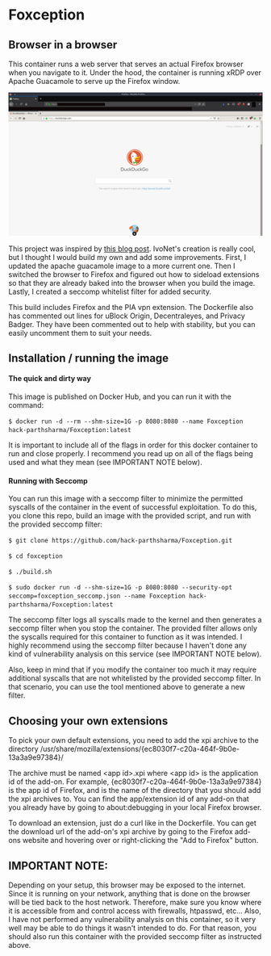 # Foxception

## Browser in a browser

This container runs a web server that serves an actual Firefox browser when you navigate to it. Under the hood, the container is running xRDP over Apache Guacamole to serve up the Firefox window.

![](foxception.png)

This project was inspired by [this blog post](http://ivo2u.nl/Yo). IvoNet's creation is really cool, but I thought I would build my own and add some improvements. First, I updated the apache guacamole image to a more current one. Then I switched the browser to Firefox and figured out how to sideload extensions so that they are already baked into the browser when you build the image. Lastly, I created a seccomp whitelist filter for added security.

This build includes Firefox and the PIA vpn extension. The Dockerfile also has commented out lines for uBlock Origin, Decentraleyes, and Privacy Badger. They have been commented out to help with stability, but you can easily uncomment them to suit your needs. 

## Installation / running the image

#### The quick and dirty way

This image is published on Docker Hub, and you can run it with the command:

`$ docker run -d --rm --shm-size=1G -p 8080:8080 --name Foxception hack-parthsharma/Foxception:latest`

It is important to include all of the flags in order for this docker container to run and close properly. I recommend you read up on all of the flags being used and what they mean (see IMPORTANT NOTE below).

#### Running with Seccomp

You can run this image with a seccomp filter to minimize the permitted syscalls of the container in the event of successful exploitation. To do this, you clone this repo, build an image with the provided script, and run with the provided seccomp filter:

`$ git clone https://github.com/hack-parthsharma/Foxception.git`

`$ cd foxception`

`$ ./build.sh`

`$ sudo docker run -d --shm-size=1G -p 8080:8080 --security-opt seccomp=foxception_seccomp.json --name Foxception hack-parthsharma/Foxception:latest`

The seccomp filter logs all syscalls made to the kernel and then generates a seccomp filter when you stop the container. The provided filter allows only the syscalls required for this container to function as it was intended. I highly recommend using the seccomp filter because I haven't done any kind of vulnerability analysis on this service (see IMPORTANT NOTE below).

Also, keep in mind that if you modify the container too much it may require additional syscalls that are not whitelisted by the provided seccomp filter. In that scenario, you can use the tool mentioned above to generate a new filter.

## Choosing your own extensions

To pick your own default extensions, you need to add the xpi archive to the directory /usr/share/mozilla/extensions/{ec8030f7-c20a-464f-9b0e-13a3a9e97384}/

The archive must be named &lt;app id>.xpi where &lt;app id> is the application id of the add-on. For example, {ec8030f7-c20a-464f-9b0e-13a3a9e97384} is the app id of Firefox, and is the name of the directory that you should add the xpi archives to. You can find the app/extension id of any add-on that you already have by going to about:debugging in your local Firefox browser.

To download an extension, just do a curl like in the Dockerfile. You can get the download url of the add-on's xpi archive by going to the Firefox add-ons website and hovering over or right-clicking the "Add to Firefox" button.

## IMPORTANT NOTE:

Depending on your setup, this browser may be exposed to the internet. Since it is running on your network, anything that is done on the browser will be tied back to the host network. Therefore, make sure you know where it is accessible from and control access with firewalls, htpasswd, etc... Also, I have not performed any vulnerability analysis on this container, so it very well may be able to do things it wasn't intended to do. For that reason, you should also run this container with the provided seccomp filter as instructed above.

